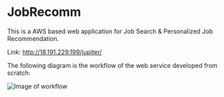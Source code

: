 # JobRecomm
This is a AWS based web application for Job Search & Personalized Job Recommendation.

Link: http://18.191.229.199/jupiter/

The following diagram is the workflow of the web service developed from scratch:

![Image of workflow](https://user-images.githubusercontent.com/71158530/96680418-13bbb900-133b-11eb-9e9f-94d4065cda65.jpg)
